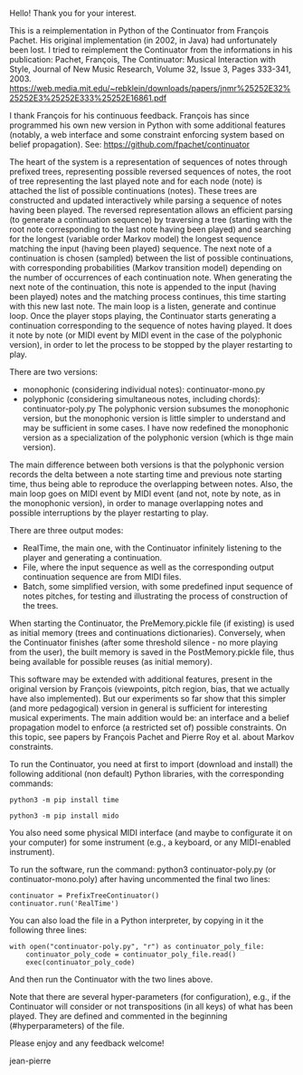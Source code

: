 Hello!
Thank you for your interest.

This is a reimplementation in Python of the Continuator from François Pachet.
His original implementation (in 2002, in Java) had unfortunately been lost. I tried to reimplement the Continuator from the informations in his publication:
Pachet, François, The Continuator: Musical Interaction with Style, Journal of New Music Research, Volume 32, Issue 3, Pages 333-341, 2003.
https://web.media.mit.edu/~rebklein/downloads/papers/jnmr%25252E32%25252E3%25252E333%25252E16861.pdf

I thank François for his continuous feedback.
François has since programmed his own new version in Python with some additional features (notably, a web interface and some constraint enforcing system based on belief propagation).
See: https://github.com/fpachet/continuator

The heart of the system is a representation of sequences of notes through prefixed trees, representing possible reversed sequences of notes, the root of tree representing the last played note and for each node (note) is attached the list of possible continuations (notes).
These trees are constructed and updated interactively while parsing a sequence of notes having been played.
The reversed representation allows an efficient parsing (to generate a continuation sequence) by traversing a tree (starting with the root note corresponding to the last note having been played) and searching for the longest (variable order Markov model) the longest sequence matching the input (having been played) sequence.
The next note of a continuation is chosen (sampled) between the list of possible continuations, with corresponding probabilities (Markov transition model) depending on the number of occurrences of each continuation note.
When generating the next note of the continuation, this note is appended to the input (having been played) notes and the matching process continues, this time starting with this new last note.
The main loop is a listen, generate and continue loop. Once the player stops playing, the Continuator starts generating a continuation corresponding to the sequence of notes having played. It does it note by note (or MIDI event by MIDI event in the case of the polyphonic version), in order to let the process to be stopped by the player restarting to play.

There are two versions:
- monophonic (considering individual notes): continuator-mono.py
- polyphonic (considering simultaneous notes, including chords): continuator-poly.py
The polyphonic version subsumes the monophonic version, but the monophonic version is little simpler to understand and may be sufficient in some cases.
I have now redefined the monophonic version as a specialization of the polyphonic version (which is thge main version).

The main difference between both versions is that the polyphonic version records the delta between a note starting time and previous note starting time, thus being able to reproduce the overlapping between notes. Also, the main loop goes on MIDI event by MIDI event (and not, note by note, as in the monophonic version), in order to manage overlapping notes and possible interruptions by the player restarting to play.

There are three output modes:
- RealTime, the main one, with the Continuator infinitely listening to the player and generating a continuation.
- File, where the input sequence as well as the corresponding output continuation sequence are from MIDI files.
- Batch, some simplified version, with some predefined input sequence of notes pitches, for testing and illustrating the process of construction of the trees.

When starting the Continuator, the PreMemory.pickle file (if existing) is used as initial memory (trees and continuations dictionaries).
Conversely, when the Continuator finishes (after some threshold silence - no more playing from the user), the built memory is saved in the PostMemory.pickle file, thus being available for possible reuses (as initial memory).

This software may be extended with additional features, present in the original version by François (viewpoints, pitch region, bias, that we actually have also implemented). But our experiments so far show that this simpler (and more pedagogical) version in general is sufficient for interesting musical experiments. The main addition would be: an interface and a belief propagation model to enforce (a restricted set of) possible constraints. On this topic, see papers by François Pachet and Pierre Roy et al. about Markov constraints.

To run the Continuator, you need at first to import (download and install) the following additional (non default) Python libraries, with the corresponding commands:

    python3 -m pip install time

    python3 -m pip install mido

You also need some physical MIDI interface (and maybe to configurate it on your computer) for some instrument (e.g., a keyboard, or any MIDI-enabled instrument).

To run the software, run the command: python3 continuator-poly.py (or continuator-mono.poly) after having uncommented the final two lines:

    continuator = PrefixTreeContinuator()
    continuator.run('RealTime')

You can also load the file in a Python interpreter, by copying in it the following three lines:

    with open("continuator-poly.py", "r") as continuator_poly_file:
        continuator_poly_code = continuator_poly_file.read()
        exec(continuator_poly_code)

And then run the Continuator with the two lines above.

Note that there are several hyper-parameters (for configuration), e.g., if the Continuator will consider or not transpositions (in all keys) of what has been played.
They are defined and commented in the beginning (#hyperparameters) of the file.

Please enjoy and any feedback welcome!

jean-pierre
